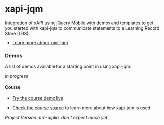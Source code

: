 xapi-jqm
========

Integration of xAPI using jQuery Mobile with demos and templates to get you started with xapi-jqm to communicate statements to a Learning Record Store (LRS).

- [Learn more about xapi-jqm](http://ty-.github.com/xapi-jqm)

### Demos

A list of demos available for a starting point in using xapi-jqm.

*in progress*

#### Course

- [Try the course demo live](http://ty-.github.io/xapi-jqm/demos/course/)

- [Check the course source](demos/course) to learn more about how xapi-jqm is used


*Project Version: pre-alpha, don't expect much yet.*

